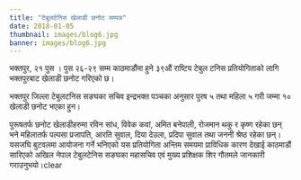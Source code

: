 ```yaml
---
title: "टेबुलटेनिस खेलाडी छनोट सम्पन्न"
date: 2018-01-05
thumbnail: images/blog6.jpg
banner: images/blog6.jpg
---
```


भक्तपुर, २१ पुस । पुस २६-२९ सम्म काठमाडौंमा हुने ३९औं राष्टिय टेबुल टनिस प्रतियोगिताको लागि भक्तपुरबाट खेलाडी
छनोट गरिएको छ।

भक्तपुर जिल्ला टेबुलटनिस सङघका सचिव इन्द्रभक्त पञ्चका अनुसार पुरष ५ तथा महिला ५ गरी जम्मा १० खेलाडी छनोट
भएका हु्न। <!-- -->

पुरूषतर्फ छनोट खेलाडीहरुमा रविन सांध, विवेक कवां, अमित बनेपाली, रोजमान थकु र कृष्ण रहेका छन् भने महिलातर्फ
पल्पसा प्रजापति, आरति सुवाल, दिया देउला, प्रदिपा सुवाल तथा जननी श्रेष्ठ रहेका छन्। यसजघि बुटवलमा आयोजना
गर्ने भनिएको यस प्रतियोगिता अन्तिम समयमा प्राविधिक कारण देखाई काठमाडौं सारिएको अखिल नेपाल टेबुलटेनिस
सङघका महासचिव एवं मुख्य प्रशिक्षक शिर गौतमले जानकारी गराउनुभयो।clear
